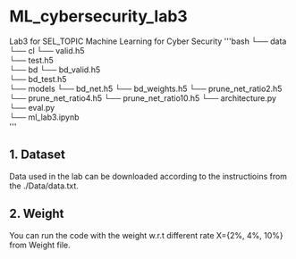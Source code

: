 # ML_cybersecurity_lab3
Lab3 for SEL_TOPIC Machine Learning for Cyber Security
'''bash
└── data 
    └── cl
        └── valid.h5   
        └── test.h5  
    └── bd
        └── bd_valid.h5    
        └── bd_test.h5   
└── models
    └── bd_net.h5
    └── bd_weights.h5
    └── prune_net_ratio2.h5
    └── prune_net_ratio4.h5
    └── prune_net_ratio10.h5
└── architecture.py
└── eval.py      
└── ml_lab3.ipynb    
'''


## 1. Dataset

Data used in the lab can be downloaded according to the instructioins from the ./Data/data.txt.



## 2. Weight

You can run the code with the weight w.r.t different rate X={2%, 4%, 10%} from Weight file.

